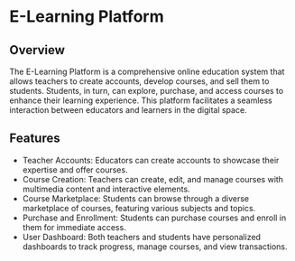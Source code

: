 # E-Learning Platform
## Overview
The E-Learning Platform is a comprehensive online education system that allows teachers to create accounts, develop courses, and sell them to students. Students, in turn, can explore, purchase, and access courses to enhance their learning experience. This platform facilitates a seamless interaction between educators and learners in the digital space.

## Features
- Teacher Accounts: Educators can create accounts to showcase their expertise and offer courses.
- Course Creation: Teachers can create, edit, and manage courses with multimedia content and interactive elements.
- Course Marketplace: Students can browse through a diverse marketplace of courses, featuring various subjects and topics.
- Purchase and Enrollment: Students can purchase courses and enroll in them for immediate access.
- User Dashboard: Both teachers and students have personalized dashboards to track progress, manage courses, and view transactions.
